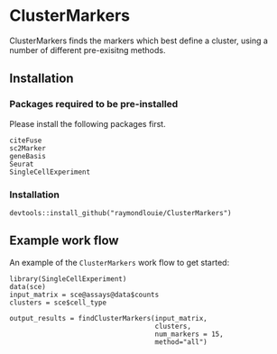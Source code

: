 # ClusterMarkers
 
ClusterMarkers finds the markers which best define a cluster, using a number of different pre-exisitng methods.

## Installation

### Packages required to be pre-installed

Please install the following packages first.

```
citeFuse
sc2Marker
geneBasis
Seurat
SingleCellExperiment
```

### Installation

```
devtools::install_github("raymondlouie/ClusterMarkers") 
```

## Example work flow
An example of the `ClusterMarkers` work flow to get started:

```{r}
library(SingleCellExperiment)
data(sce)
input_matrix = sce@assays@data$counts
clusters = sce$cell_type

output_results = findClusterMarkers(input_matrix,
                                    clusters,
                                    num_markers = 15,
                                    method="all")
```


